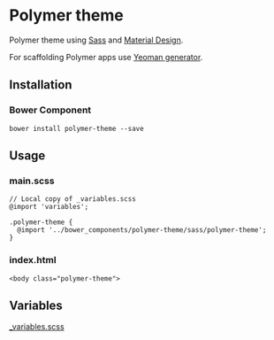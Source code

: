 # Polymer theme

Polymer theme using [Sass](http://sass-lang.com) and [Material Design](http://www.google.com/design/).

For scaffolding Polymer apps use [Yeoman generator](https://github.com/yeoman/generator-polymer).

## Installation

### Bower Component

```
bower install polymer-theme --save
```

## Usage

### main.scss

```
// Local copy of _variables.scss
@import 'variables';

.polymer-theme {
  @import '../bower_components/polymer-theme/sass/polymer-theme';
}
```

### index.html

```
<body class="polymer-theme">
```

## Variables

[_variables.scss](https://github.com/StartPolymer/polymer-theme/blob/master/sass/_variables.scss)
